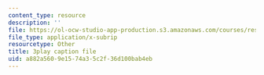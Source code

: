 ```yaml
---
content_type: resource
description: ''
file: https://ol-ocw-studio-app-production.s3.amazonaws.com/courses/res-6-012-introduction-to-probability-spring-2018/a882a5609e1574a35c2f36d100bab4eb_3vMZtGUdTVw.srt
file_type: application/x-subrip
resourcetype: Other
title: 3play caption file
uid: a882a560-9e15-74a3-5c2f-36d100bab4eb
---
```

